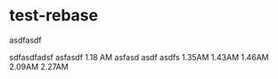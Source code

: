 # test-rebase
asdfasdf

sdfasdfadsf
asfasdf
1.18 AM
asfasd asdf asdfs
1.35AM
1.43AM
1.46AM
2.09AM
2.27AM
